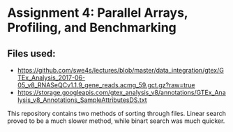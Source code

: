 # Assignment 4: Parallel Arrays, Profiling, and Benchmarking

## Files used:
- https://github.com/swe4s/lectures/blob/master/data_integration/gtex/GTEx_Analysis_2017-06-05_v8_RNASeQCv1.1.9_gene_reads.acmg_59.gct.gz?raw=true
- https://storage.googleapis.com/gtex_analysis_v8/annotations/GTEx_Analysis_v8_Annotations_SampleAttributesDS.txt

This repository contains two methods of sorting through files. Linear search
proved to be a much slower method, while binart search was much quicker. 
